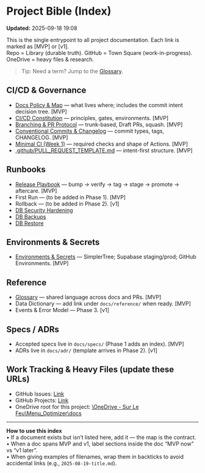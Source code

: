 # Project Bible (Index)

**Updated:** 2025-09-18 19:08

This is the single entrypoint to all project documentation. Each link is marked as [MVP] or [v1].  
Repo = Library (durable truth). GitHub = Town Square (work-in-progress). OneDrive = heavy files & research.

> Tip: Need a term? Jump to the [Glossary](reference/glossary.md).

## CI/CD & Governance

- [Docs Policy & Map](policy/docs_policy.md) — what lives where; includes the commit intent decision tree. [MVP]
- [CI/CD Constitution](policy/ci_cd_constitution.md) — principles, gates, environments. [MVP]
- [Branching & PR Protocol](policy/branching_and_prs.md) — trunk-based, Draft PRs, squash. [MVP]
- [Conventional Commits & Changelog](policy/commits_and_changelog.md) — commit types, tags, CHANGELOG. [MVP]
- [Minimal CI (Week 1)](policy/ci_minimal.md) — required checks and shape of Actions. [MVP]
- [.github/PULL_REQUEST_TEMPLATE.md](../.github/pull_request_template.md) — intent-first structure. [MVP]

## Runbooks

- [Release Playbook](runbooks/release_playbook.md) — bump → verify → tag → stage → promote → aftercare. [MVP]
- First Run — (to be added in Phase 1). [MVP]
- Rollback — (to be added in Phase 2). [v1]
- [DB Security Hardening](runbooks/db_security_hardening.md)
- [DB Backups](runbooks/db_backups_runbook.md)
- [DB Restore](runbooks/db_restore_runbook.md)

## Environments & Secrets

- [Environments & Secrets](policy/env_and_secrets.md) — SimplerTree; Supabase staging/prod; GitHub Environments. [MVP]

## Reference

- [Glossary](reference/glossary.md) — shared language across docs and PRs. [MVP]
- Data Dictionary — add link under `docs/reference/` when ready. [MVP]
- Events & Error Model — Phase 3. [v1]

## Specs / ADRs

- Accepted specs live in `docs/specs/` (Phase 1 adds an index). [MVP]
- ADRs live in `docs/adr/` (template arrives in Phase 2). [v1]

## Work Tracking & Heavy Files (update these URLs)

- GitHub Issues: [Link](https://github.com/mfortin014/mvp_menu_optimizer/issues)
- GitHub Projects: [Link](https://github.com/users/mfortin014/projects/1/views/5)
- OneDrive root for this project: [\OneDrive - Sur Le Feu\Menu_Optimizer\docs](https://surlefeu-my.sharepoint.com/:f:/p/mathieu_fortin/EnSXY-AFa9RCh1eRI804IwUBLaHXiZ7Ko1S_iWLJJTT61w?e=Jw0nTt)

---

**How to use this index**  
• If a document exists but isn’t listed here, add it — the map is the contract.  
• When a doc spans MVP and v1, label sections inside the doc “MVP now” vs “v1 later”.  
• When giving examples of filenames, wrap them in backticks to avoid accidental links (e.g., `2025-08-19-title.md`).
